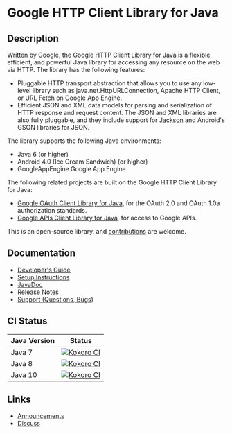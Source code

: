 # Google HTTP Client Library for Java

## Description
Written by Google, the Google HTTP Client Library for Java is a flexible, efficient, and powerful
Java library for accessing any resource on the web via HTTP. The library has the following
features:

- Pluggable HTTP transport abstraction that allows you to use any low-level library such as
java.net.HttpURLConnection, Apache HTTP Client, or URL Fetch on Google App Engine.
- Efficient JSON and XML data models for parsing and serialization of HTTP response and request
content. The JSON and XML libraries are also fully pluggable, and they include support for
[Jackson](https://github.com/FasterXML/jackson) and Android's GSON libraries for JSON.

The library supports the following Java environments:

- Java 6 (or higher)
- Android 4.0 (Ice Cream Sandwich) (or higher)
- GoogleAppEngine Google App Engine

The following related projects are built on the Google HTTP Client Library for Java:

- [Google OAuth Client Library for Java](https://github.com/google/google-oauth-java-client),
for the OAuth 2.0 and OAuth 1.0a authorization standards.
- [Google APIs Client Library for Java](https://github.com/google/google-api-java-client), for
access to Google APIs.

This is an open-source library, and
[contributions](https://developers.google.com/api-client-library/java/google-http-java-client/contribute)
are welcome.

## Documentation

- [Developer's Guide](https://developers.google.com/api-client-library/java/google-http-java-client/)
- [Setup Instructions](https://developers.google.com/api-client-library/java/google-http-java-client/setup)
- [JavaDoc](https://developers.google.com/api-client-library/java/google-http-java-client/reference/index)
- [Release Notes](https://developers.google.com/api-client-library/java/google-http-java-client/release-notes)
- [Support (Questions, Bugs)](https://developers.google.com/api-client-library/java/google-http-java-client/support)

## CI Status

Java Version | Status
------------ | ------
Java 7 | [![Kokoro CI](http://storage.googleapis.com/cloud-devrel-public/java/badges/google-http-java-client/java7.svg)](http://storage.googleapis.com/cloud-devrel-public/java/badges/google-http-java-client/java7.html)
Java 8 | [![Kokoro CI](http://storage.googleapis.com/cloud-devrel-public/java/badges/google-http-java-client/java8.svg)](http://storage.googleapis.com/cloud-devrel-public/java/badges/google-http-java-client/java8.html)
Java 10 | [![Kokoro CI](http://storage.googleapis.com/cloud-devrel-public/java/badges/google-http-java-client/java10.svg)](http://storage.googleapis.com/cloud-devrel-public/java/badges/google-http-java-client/java10.html)

## Links

- [Announcements](http://google-http-java-client.blogspot.com/)
- [Discuss](http://groups.google.com/group/google-http-java-client)
